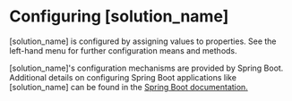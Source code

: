 # Configuring [solution_name]

[solution_name] is configured by assigning values to properties. See the left-hand menu for further configuration means and methods.

[solution_name]'s configuration mechanisms are provided by Spring Boot. Additional details on configuring
Spring Boot applications like [solution_name] can be found in the <a href="https://docs.spring.io/spring-boot/docs/2.6.6/reference/html/howto.html#howto-externalize-configuration" target="_blank">Spring Boot documentation.</a>
